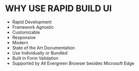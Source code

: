 # WHY USE RAPID BUILD UI

* Rapid Development
* Framework Agnostic
* Customizable
* Responsive
* Modern
* State of the Art Documentation
* Use Individually or Bundled
* Built in Form Validation
* Supported by All Evergreen Browser besides Microsoft Edge